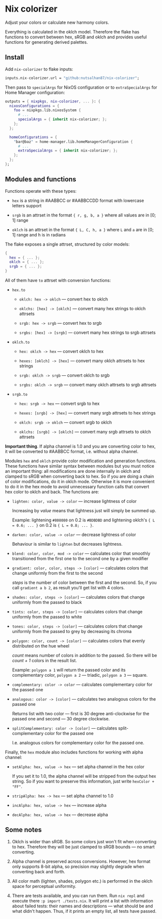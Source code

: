 # Nix colorizer

Adjust your colors or calculate new harmony colors.

Everything is calculated in the oklch model. Therefore the flake has functions to convert between hex, sRGB and oklch and provides useful functions for generating derived palettes.

## Install

Add `nix-colorizer` to flake inputs:

```nix
inputs.nix-colorizer.url = "github:nutsalhan87/nix-colorizer";
```

Then pass to `specialArgs` for NixOS configuration or to `extraSpecialArgs` for Home Manager configuration:

```nix
outputs = { nixpkgs, nix-colorizer, ... }: {
  nixosConfigurations = {
    foo = nixpkgs.lib.nixosSystem {
      # ...
      specialArgs = { inherit nix-colorizer; };
    };
  };

  homeConfigurations = {
    "bar@baz" = home-manager.lib.homeManagerConfiguration {
      # ...
      extraSpecialArgs = { inherit nix-colorizer; };
    };
  };
};
```

## Modules and functions

Functions operate with these types:

* `hex` is a string in #AABBCC or #AABBCCDD format with lowercase letters support

* `srgb` is an attrset in the format `{ r, g, b, a }` where all values are in [0; 1] range

* `oklch` is an attrset in the format `{ L, C, h, a }` where `L` and `a` are in [0; 1] range and h is in radians 

The flake exposes a single attrset, structured by color models:

```nix
{
  hex = { ... };
  oklch = { ... };
  srgb = { ... };
}
```

All of them have `to` attrset with conversion functions:

* `hex.to`
  
  * `oklch: hex -> oklch` — convert hex to oklch

  * `oklchs: [hex] -> [oklch]` — convert many hex strings to oklch attrsets
  
  * `srgb: hex -> srgb` — convert hex to srgb
  
  * `srgbs: [hex] -> [srgb]` — convert many hex strings to srgb attrsets

* `oklch.to`

  * `hex: oklch -> hex` — convert oklch to hex

  * `hexes: [oklch] -> [hex]` — convert many oklch attrsets to hex strings 

  * `srgb: oklch -> srgb` — convert oklch to srgb

  * `srgbs: oklch -> srgb` — convert many oklch attrsets to srgb attrsets

* `srgb.to`

  * `hex: srgb -> hex` — convert srgb to hex

  * `hexes: [srgb] -> [hex]` — convert many srgb attrsets to hex strings 

  * `oklch: srgb -> oklch` — convert srgb to oklch

  * `oklchs: [srgb] -> [oklch]` — convert many srgb attrsets to oklch attrsets

**Important thing**. If alpha channel is 1.0 and you are converting color to hex, it will be converted to #AABBCC format, i.e. without alpha channel. 

Modules `hex` and `oklch` provide color modification and generation functions. These functions have similar syntax between modules but you must notice an important thing: all modifications are done internally in oklch and clamped to sRGB when converting back to hex. So if you are doing a chain of color modifications, do it in oklch mode. Otherwise it is more convenient to do it in the hex mode to avoid unnecessary function calls that convert hex color to oklch and back. The functions are:

* `lighten: color, value -> color` — increase lightness of color

  Increasing by _value_ means that lightness just will simply be summed up.

  Example: lightening `#808080` on 0.2 is `#BDBDBD` and lightening oklch's `{ L = 0.6; ... }` on 0.2 is `{ L = 0.8; ... }`.

* `darken: color, value -> color` — decrease lightness of color

  Behaviour is similar to `lighten` but decreases lightness.

* `blend: color, color, mod -> color` — calculates color that smoothly transitioned from the first one to the second one by a given modifier

* `gradient: color, color, steps -> [color]` — calculates colors that change uniformly from the first to the second

  _steps_ is the number of color between the first and the second. So, if you call `gradient a b 2`, as result you'll get list with 4 colors.

* `shades: color, steps -> [color]` — calculates colors that change uniformly from the passed to black

* `tints: color, steps -> [color]` — calculates colors that change uniformly from the passed to white

* `tones: color, steps -> [color]` — calculates colors that change uniformly from the passed to grey by decreasing its chroma

* `polygon: color, count -> [color]` — calculates colors that evenly distributed on the hue wheel

  _count_ means number of colors in addition to the passed. So there will be _count + 1_ colors in the result list.

  Example: `polygon a 1` will return the passed color and its complementary color, `polygon a 2` — triadic, `polygon a 3` — square.

* `complementary: color -> color` — calculates complementary color for the passed one

* `analogous: color -> [color]` — calculates two analogous colors for the passed one

  Returns list with two color — first is 30 degree anti-clockwise for the passed one and second — 30 degree clockwise.

* `splitComplementary: color -> [color]` — calculates split-complementary color for the passed one

  I.e. analogous colors for complementary color for the passed one.

Finally, the `hex` module also includes functions for working with alpha channel:

* `setAlpha: hex, value -> hex` — set alpha channel in the hex color

  If you set it to 1.0, the alpha channel will be stripped from the output hex string. So if you want to preserve this information, just write `hexColor + "FF"`.

* `stripAlpha: hex -> hex` — set alpha channel to 1.0

* `incAlpha: hex, value -> hex` — increase alpha

* `decAlpha: hex, value -> hex` — decrease alpha

## Some notes

1. Oklch is wider than sRGB. So some colors just won't fit when converting to hex. Therefore they will be just clamped to sRGB bounds — no smart converting.

2. Alpha channel is preserved across conversions. However, hex format only supports 8-bit alpha, so precision may slightly degrade when converting back and forth.

3. All color math (lighten, shades, polygon etc.) is performed in the oklch space for perceptual uniformity.

4. There are tests available, and you can run them. Run `nix repl` and execute there `:p import ./tests.nix`. It will print a list with information about failed tests: their names and descriptions — what should be and what didn't happen. Thus, if it prints an empty list, all tests have passed.
